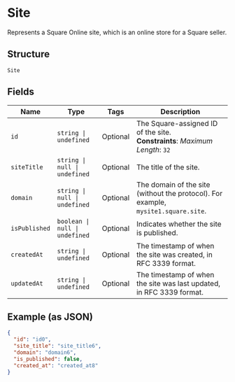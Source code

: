 
# Site

Represents a Square Online site, which is an online store for a Square seller.

## Structure

`Site`

## Fields

| Name | Type | Tags | Description |
|  --- | --- | --- | --- |
| `id` | `string \| undefined` | Optional | The Square-assigned ID of the site.<br>**Constraints**: *Maximum Length*: `32` |
| `siteTitle` | `string \| null \| undefined` | Optional | The title of the site. |
| `domain` | `string \| null \| undefined` | Optional | The domain of the site (without the protocol). For example, `mysite1.square.site`. |
| `isPublished` | `boolean \| null \| undefined` | Optional | Indicates whether the site is published. |
| `createdAt` | `string \| undefined` | Optional | The timestamp of when the site was created, in RFC 3339 format. |
| `updatedAt` | `string \| undefined` | Optional | The timestamp of when the site was last updated, in RFC 3339 format. |

## Example (as JSON)

```json
{
  "id": "id0",
  "site_title": "site_title6",
  "domain": "domain6",
  "is_published": false,
  "created_at": "created_at8"
}
```

